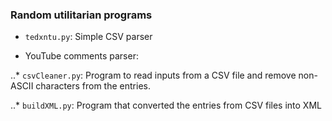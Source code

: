 ### Random utilitarian programs ###


* `tedxntu.py`: Simple CSV parser

* YouTube comments parser: 

..* `csvCleaner.py`: Program to read inputs from a CSV file and remove non-ASCII characters from the entries. 

..* `buildXML.py`: Program that converted the entries from CSV files into XML